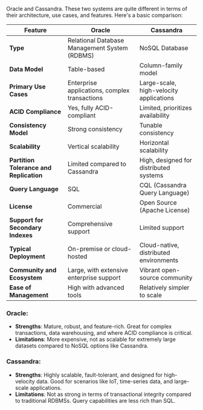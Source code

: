 Oracle and Cassandra. These two systems are quite different in terms of their architecture, use cases, and features. Here's a basic comparison:

| Feature                        | Oracle                                      | Cassandra                               |
|--------------------------------|---------------------------------------------|-----------------------------------------|
| **Type**                       | Relational Database Management System (RDBMS)| NoSQL Database                          |
| **Data Model**                 | Table-based                                 | Column-family model                    |
| **Primary Use Cases**          | Enterprise applications, complex transactions| Large-scale, high-velocity applications|
| **ACID Compliance**            | Yes, fully ACID-compliant                   | Limited, prioritizes availability      |
| **Consistency Model**          | Strong consistency                          | Tunable consistency                    |
| **Scalability**                | Vertical scalability                        | Horizontal scalability                 |
| **Partition Tolerance and Replication** | Limited compared to Cassandra          | High, designed for distributed systems |
| **Query Language**             | SQL                                         | CQL (Cassandra Query Language)         |
| **License**                    | Commercial                                  | Open Source (Apache License)           |
| **Support for Secondary Indexes** | Comprehensive support                      | Limited support                        |
| **Typical Deployment**         | On-premise or cloud-hosted                  | Cloud-native, distributed environments |
| **Community and Ecosystem**    | Large, with extensive enterprise support    | Vibrant open-source community          |
| **Ease of Management**         | High with advanced tools                    | Relatively simpler to scale            |

### Oracle:
- **Strengths**: Mature, robust, and feature-rich. Great for complex transactions, data warehousing, and where ACID compliance is critical.
- **Limitations**: More expensive, not as scalable for extremely large datasets compared to NoSQL options like Cassandra.

### Cassandra:
- **Strengths**: Highly scalable, fault-tolerant, and designed for high-velocity data. Good for scenarios like IoT, time-series data, and large-scale applications.
- **Limitations**: Not as strong in terms of transactional integrity compared to traditional RDBMSs. Query capabilities are less rich than SQL.
